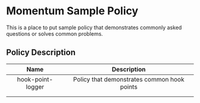 # Momentum Sample Policy

This is a place to put sample policy that demonstrates commonly asked questions or solves common problems.

## Policy Description

| Name  | Description  |
|:-:|:-:|
| hook-point-logger  | Policy that demonstrates common hook points  |
|   |   |
|   |   |